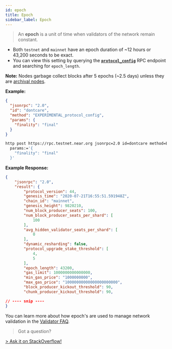```yaml
---
id: epoch
title: Epoch
sidebar_label: Epoch
---
```


> An **epoch** is a unit of time when validators of the network remain constant.

- Both `testnet` and `mainnet` have an epoch duration of ~12 hours or 43,200 seconds to be exact.
- You can view this setting by querying the **[`protocol_config`](/docs/api/rpc#protocol-config)** RPC endpoint and searching for `epoch_length`.

**Note:** Nodes garbage collect blocks after 5 epochs (~2.5 days) unless they are [archival nodes](/docs/roles/integrator/exchange-integration#running-an-archival-node).

**Example:**

<!--DOCUSAURUS_CODE_TABS-->

<!--JSON-->

```json
{
  "jsonrpc": "2.0",
  "id": "dontcare",
  "method": "EXPERIMENTAL_protocol_config",
  "params": {
    "finality": "final"
  }
}
```

<!--HTTPie-->

```bash
http post https://rpc.testnet.near.org jsonrpc=2.0 id=dontcare method=EXPERIMENTAL_protocol_config \
  params:='{
    "finality": "final"
  }'
```

<!--END_DOCUSAURUS_CODE_TABS-->

**Example Response:**

```json
{
    "jsonrpc": "2.0",
    "result": {
        "protocol_version": 44,
        "genesis_time": "2020-07-21T16:55:51.591948Z",
        "chain_id": "mainnet",
        "genesis_height": 9820210,
        "num_block_producer_seats": 100,
        "num_block_producer_seats_per_shard": [
            100
        ],
        "avg_hidden_validator_seats_per_shard": [
            0
        ],
        "dynamic_resharding": false,
        "protocol_upgrade_stake_threshold": [
            4,
            5
        ],
        "epoch_length": 43200,
        "gas_limit": 1000000000000000,
        "min_gas_price": "1000000000",
        "max_gas_price": "10000000000000000000000",
        "block_producer_kickout_threshold": 90,
        "chunk_producer_kickout_threshold": 90,

// ---- snip ----
}
```

You can learn more about how epoch's are used to manage network validation in the [Validator FAQ](/docs/validator/staking-faq#what-is-an-epoch).

> Got a question?
   <a href="https://stackoverflow.com/questions/tagged/nearprotocol">
> <h8>Ask it on StackOverflow!</h8></a>
